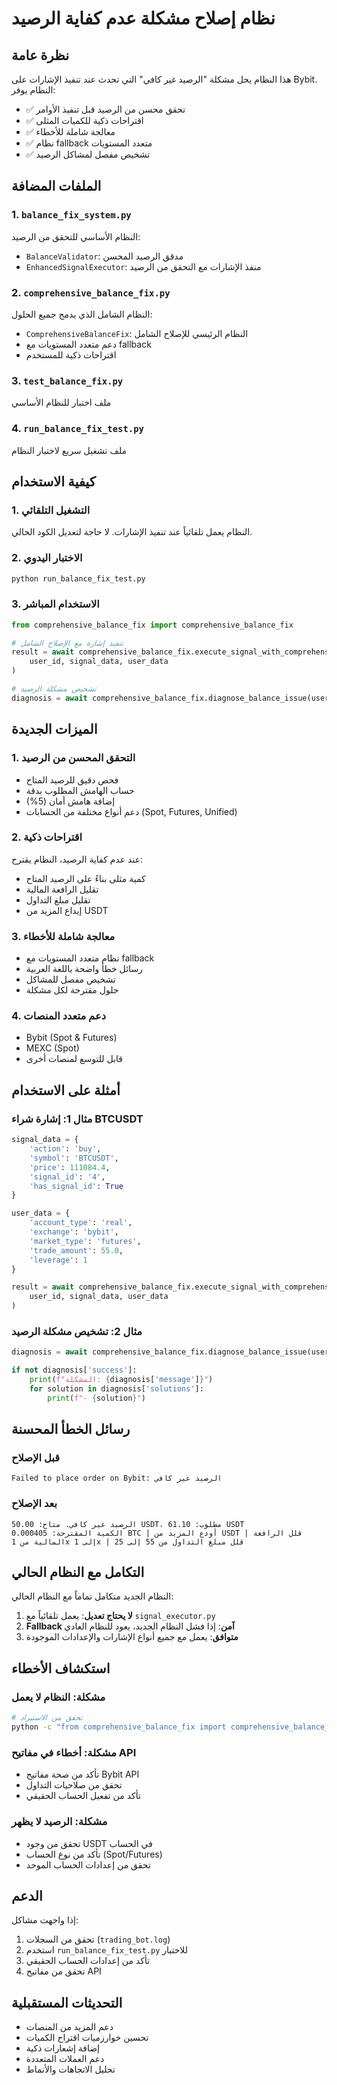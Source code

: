 # نظام إصلاح مشكلة عدم كفاية الرصيد

## نظرة عامة

هذا النظام يحل مشكلة "الرصيد غير كافي" التي تحدث عند تنفيذ الإشارات على Bybit. النظام يوفر:

- ✅ تحقق محسن من الرصيد قبل تنفيذ الأوامر
- ✅ اقتراحات ذكية للكميات المثلى
- ✅ معالجة شاملة للأخطاء
- ✅ نظام fallback متعدد المستويات
- ✅ تشخيص مفصل لمشاكل الرصيد

## الملفات المضافة

### 1. `balance_fix_system.py`
النظام الأساسي للتحقق من الرصيد:
- `BalanceValidator`: مدقق الرصيد المحسن
- `EnhancedSignalExecutor`: منفذ الإشارات مع التحقق من الرصيد

### 2. `comprehensive_balance_fix.py`
النظام الشامل الذي يدمج جميع الحلول:
- `ComprehensiveBalanceFix`: النظام الرئيسي للإصلاح الشامل
- دعم متعدد المستويات مع fallback
- اقتراحات ذكية للمستخدم

### 3. `test_balance_fix.py`
ملف اختبار للنظام الأساسي

### 4. `run_balance_fix_test.py`
ملف تشغيل سريع لاختبار النظام

## كيفية الاستخدام

### 1. التشغيل التلقائي
النظام يعمل تلقائياً عند تنفيذ الإشارات. لا حاجة لتعديل الكود الحالي.

### 2. الاختبار اليدوي
```bash
python run_balance_fix_test.py
```

### 3. الاستخدام المباشر
```python
from comprehensive_balance_fix import comprehensive_balance_fix

# تنفيذ إشارة مع الإصلاح الشامل
result = await comprehensive_balance_fix.execute_signal_with_comprehensive_fix(
    user_id, signal_data, user_data
)

# تشخيص مشكلة الرصيد
diagnosis = await comprehensive_balance_fix.diagnose_balance_issue(user_id)
```

## الميزات الجديدة

### 1. التحقق المحسن من الرصيد
- فحص دقيق للرصيد المتاح
- حساب الهامش المطلوب بدقة
- إضافة هامش أمان (5%)
- دعم أنواع مختلفة من الحسابات (Spot, Futures, Unified)

### 2. اقتراحات ذكية
عند عدم كفاية الرصيد، النظام يقترح:
- كمية مثلى بناءً على الرصيد المتاح
- تقليل الرافعة المالية
- تقليل مبلغ التداول
- إيداع المزيد من USDT

### 3. معالجة شاملة للأخطاء
- نظام متعدد المستويات مع fallback
- رسائل خطأ واضحة باللغة العربية
- تشخيص مفصل للمشاكل
- حلول مقترحة لكل مشكلة

### 4. دعم متعدد المنصات
- Bybit (Spot & Futures)
- MEXC (Spot)
- قابل للتوسع لمنصات أخرى

## أمثلة على الاستخدام

### مثال 1: إشارة شراء BTCUSDT
```python
signal_data = {
    'action': 'buy',
    'symbol': 'BTCUSDT',
    'price': 111084.4,
    'signal_id': '4',
    'has_signal_id': True
}

user_data = {
    'account_type': 'real',
    'exchange': 'bybit',
    'market_type': 'futures',
    'trade_amount': 55.0,
    'leverage': 1
}

result = await comprehensive_balance_fix.execute_signal_with_comprehensive_fix(
    user_id, signal_data, user_data
)
```

### مثال 2: تشخيص مشكلة الرصيد
```python
diagnosis = await comprehensive_balance_fix.diagnose_balance_issue(user_id)

if not diagnosis['success']:
    print(f"المشكلة: {diagnosis['message']}")
    for solution in diagnosis['solutions']:
        print(f"- {solution}")
```

## رسائل الخطأ المحسنة

### قبل الإصلاح
```
Failed to place order on Bybit: الرصيد غير كافي
```

### بعد الإصلاح
```
الرصيد غير كافي. متاح: 50.00 USDT، مطلوب: 61.10 USDT
الكمية المقترحة: 0.000405 BTC | أودع المزيد من USDT | قلل الرافعة المالية من 1x إلى 1x | قلل مبلغ التداول من 55 إلى 25
```

## التكامل مع النظام الحالي

النظام الجديد متكامل تماماً مع النظام الحالي:

1. **لا يحتاج تعديل**: يعمل تلقائياً مع `signal_executor.py`
2. **Fallback آمن**: إذا فشل النظام الجديد، يعود للنظام العادي
3. **متوافق**: يعمل مع جميع أنواع الإشارات والإعدادات الموجودة

## استكشاف الأخطاء

### مشكلة: النظام لا يعمل
```bash
# تحقق من الاستيراد
python -c "from comprehensive_balance_fix import comprehensive_balance_fix; print('OK')"
```

### مشكلة: أخطاء في مفاتيح API
- تأكد من صحة مفاتيح Bybit API
- تحقق من صلاحيات التداول
- تأكد من تفعيل الحساب الحقيقي

### مشكلة: الرصيد لا يظهر
- تحقق من وجود USDT في الحساب
- تأكد من نوع الحساب (Spot/Futures)
- تحقق من إعدادات الحساب الموحد

## الدعم

إذا واجهت مشاكل:
1. تحقق من السجلات (`trading_bot.log`)
2. استخدم `run_balance_fix_test.py` للاختبار
3. تأكد من إعدادات الحساب الحقيقي
4. تحقق من مفاتيح API

## التحديثات المستقبلية

- دعم المزيد من المنصات
- تحسين خوارزميات اقتراح الكميات
- إضافة إشعارات ذكية
- دعم العملات المتعددة
- تحليل الاتجاهات والأنماط
